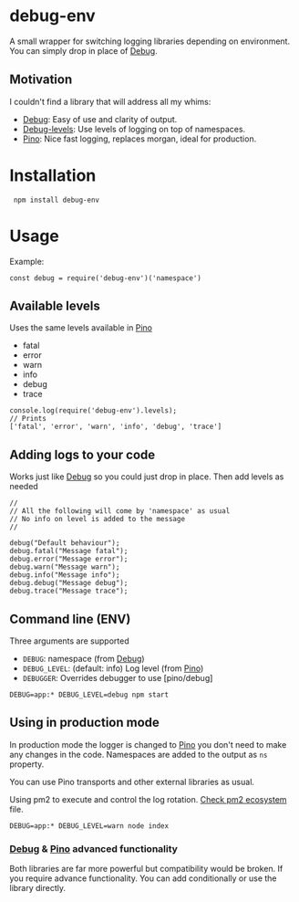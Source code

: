 # debug-env
A small wrapper for switching logging libraries depending on environment. You can simply drop in place of [Debug](https://github.com/visionmedia/debug).

## Motivation
I couldn't find a library that will address all my whims:

- [Debug](https://github.com/visionmedia/debug): Easy of use and clarity of output.
- [Debug-levels](https://github.com/tilleps/debug-levels): Use levels of logging on top of namespaces.
- [Pino](https://npm.im/pino): Nice fast logging, replaces morgan, ideal for production.


# Installation
```
 npm install debug-env
 ```

 # Usage
 Example:
```
const debug = require('debug-env')('namespace')
```

## Available levels
Uses the same levels available in [Pino](https://npm.im/pino)
 - fatal
 - error
 - warn
 - info
 - debug
 - trace


```
console.log(require('debug-env').levels);
// Prints
['fatal', 'error', 'warn', 'info', 'debug', 'trace']
```

## Adding logs to your code

Works just like [Debug](https://github.com/visionmedia/debug) so you could just drop in place. Then add levels as needed

```
//
// All the following will come by 'namespace' as usual
// No info on level is added to the message
//

debug("Default behaviour");
debug.fatal("Message fatal");
debug.error("Message error");
debug.warn("Message warn");
debug.info("Message info");
debug.debug("Message debug");
debug.trace("Message trace");
```
## Command line (ENV)
Three arguments are supported
- `DEBUG`: namespace (from [Debug](https://github.com/visionmedia/debug))
- `DEBUG_LEVEL`: (default: info) Log level (from [Pino](https://github.com/pinojs/pino/blob/master/docs/API.md))
- `DEBUGGER`: Overrides debugger to use [pino/debug]

```
DEBUG=app:* DEBUG_LEVEL=debug npm start
```

## Using in production mode
In production mode the logger is changed to [Pino](https://npm.im/pino) you don't need to make any changes in the code.
Namespaces are added to the output as `ns` property.

You can use Pino transports and other external libraries as usual.

Using pm2 to execute and control the log rotation.
[Check pm2 ecosystem](https://pm2.io/doc/en/runtime/guide/ecosystem-file/) file.
```
DEBUG=app:* DEBUG_LEVEL=warn node index
```



### [Debug](https://github.com/visionmedia/debug) & [Pino](https://npm.im/pino) advanced functionality
Both libraries are far more powerful but compatibility would be broken. If you require advance functionality. You can add conditionally or use the library directly.
